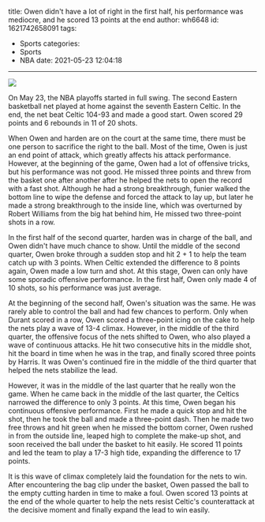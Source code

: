 title: Owen didn't have a lot of right in the first half, his performance was mediocre, and he scored 13 points at the end
author: wh6648
id: 1621742658091
tags: 
- Sports
categories: 
- Sports
- NBA
date: 2021-05-23 12:04:18
---
![](https://p0.itc.cn/q_70/images01/20210523/c2e524cadbc2494eb8356ab57388ab28.jpeg)


On May 23, the NBA playoffs started in full swing. The second Eastern basketball net played at home against the seventh Eastern Celtic. In the end, the net beat Celtic 104-93 and made a good start. Owen scored 29 points and 6 rebounds in 11 of 20 shots.

When Owen and harden are on the court at the same time, there must be one person to sacrifice the right to the ball. Most of the time, Owen is just an end point of attack, which greatly affects his attack performance. However, at the beginning of the game, Owen had a lot of offensive tricks, but his performance was not good. He missed three points and threw from the basket one after another after he helped the nets to open the record with a fast shot. Although he had a strong breakthrough, funier walked the bottom line to wipe the defense and forced the attack to lay up, but later he made a strong breakthrough to the inside line, which was overturned by Robert Williams from the big hat behind him, He missed two three-point shots in a row.

In the first half of the second quarter, harden was in charge of the ball, and Owen didn't have much chance to show. Until the middle of the second quarter, Owen broke through a sudden stop and hit 2 + 1 to help the team catch up with 3 points. When Celtic extended the difference to 8 points again, Owen made a low turn and shot. At this stage, Owen can only have some sporadic offensive performance. In the first half, Owen only made 4 of 10 shots, so his performance was just average.

At the beginning of the second half, Owen's situation was the same. He was rarely able to control the ball and had few chances to perform. Only when Durant scored in a row, Owen scored a three-point icing on the cake to help the nets play a wave of 13-4 climax. However, in the middle of the third quarter, the offensive focus of the nets shifted to Owen, who also played a wave of continuous attacks. He hit two consecutive hits in the middle shot, hit the board in time when he was in the trap, and finally scored three points by Harris. It was Owen's continued fire in the middle of the third quarter that helped the nets stabilize the lead.

However, it was in the middle of the last quarter that he really won the game. When he came back in the middle of the last quarter, the Celtics narrowed the difference to only 3 points. At this time, Owen began his continuous offensive performance. First he made a quick stop and hit the shot, then he took the ball and made a three-point dash. Then he made two free throws and hit green when he missed the bottom corner, Owen rushed in from the outside line, leaped high to complete the make-up shot, and soon received the ball under the basket to hit easily. He scored 11 points and led the team to play a 17-3 high tide, expanding the difference to 17 points.

It is this wave of climax completely laid the foundation for the nets to win. After encountering the bag clip under the basket, Owen passed the ball to the empty cutting harden in time to make a foul. Owen scored 13 points at the end of the whole quarter to help the nets resist Celtic's counterattack at the decisive moment and finally expand the lead to win easily.

